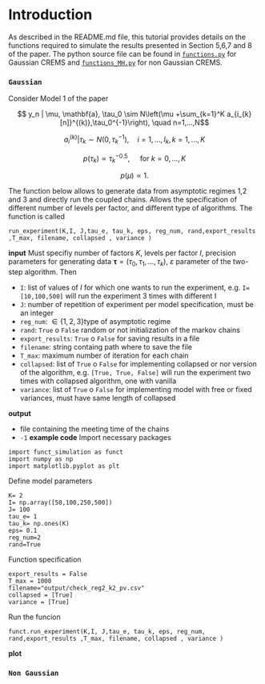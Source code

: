 Introduction
============

As described in the README.md file, this tutorial provides details on the functions required to simulate the results presented in Section 5,6,7 and 8 of the paper. 
The python source file can be found in  [`functions.py`](https://github.com/paoloceriani/couplings_bgs/functions.py) for Gaussian CREMS and  [`functions_MH.py`](https://github.com/paoloceriani/couplings_bgs/functions_MH.py) for non Gaussian CREMS.

### `Gaussian`
Consider Model 1 of the paper


$$ y_n | \mu, \mathbf{a}, \tau_0 \sim N\left(\mu +\sum_{k=1}^K a_{i_{k}[n]}^{(k)},\tau_0^{-1}\right),  \quad  n=1,...,N$$

$$a^{(k)}_i | \tau_k \sim N(0, \tau_k^{-1}), \quad   i=1,..., I_k, \, k=1,..., K  $$

$$p(\tau_k) \propto \tau_k^{-0.5}, \quad \text{ for } k=0,..., K  $$

$$p(\mu) \propto 1.$$

The function below allows to generate data from asymptotic regimes 1,2 and 3 and directly run the coupled chains. 
Allows the specification of different number of levels per factor, and different type of algorithms.
The function is called
```
run_experiment(K,I, J,tau_e, tau_k, eps, reg_num, rand,export_results ,T_max, filename, collapsed , variance )
```

**input**
Must specifiy number of factors $K$, levels per factor $I$, precision parameters for generating data $\boldsymbol{\tau}=(\tau_0, \tau_1,..., \tau_k$), $\varepsilon$ parameter of the two-step algorithm. Then
- ```I```: list of values of $I$ for which one wants to run the experiment, e.g. ```I=[10,100,500]``` will run the experiment 3 times with different I
- ```J```: number of repetition of experiment per model specification, must be an integer
- ```reg_num```: $\in\{1,2,3\}$type of asymptotic regime 
- ```rand```: ```True``` o ```False``` random or not initialization of the markov chains 
- ```export_results```: ```True``` o ```False``` for saving results in a file
- ```filename```: string containg path where to save the file
- ```T_max```: maximum number of iteration for each chain 
- ```collapsed```: list of  ```True``` o ```False``` for implementing collapsed or nor version of the algorithm, e.g. ```[True, True, False]``` will run the experiment two times with collapsed algorithm, one with vanilla 
- ```variance```: list of  ```True``` o ```False``` for implementing model with free or fixed variances, must have same length of collapsed 

**output**
- file containing the meeting time of the chains
- ```-1```
**example code**
Import necessary packages
```
import funct_simulation as funct
import numpy as np
import matplotlib.pyplot as plt
```

Define model parameters
```
K= 2
I= np.array([50,100,250,500])
J= 100
tau_e= 1
tau_k= np.ones(K)
eps= 0.1 
reg_num=2
rand=True
```

Function specification
```
export_results = False
T_max = 1000 
filename="output/check_reg2_k2_pv.csv"
collapsed = [True]
variance = [True]

```

Run the funcion
```
funct.run_experiment(K,I, J,tau_e, tau_k, eps, reg_num, rand,export_results ,T_max, filename, collapsed , variance )
```



**plot**

### `Non Gaussian`
